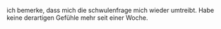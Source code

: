 ich bemerke, dass mich die schwulenfrage mich wieder umtreibt.
Habe keine derartigen Gefühle mehr seit einer Woche.